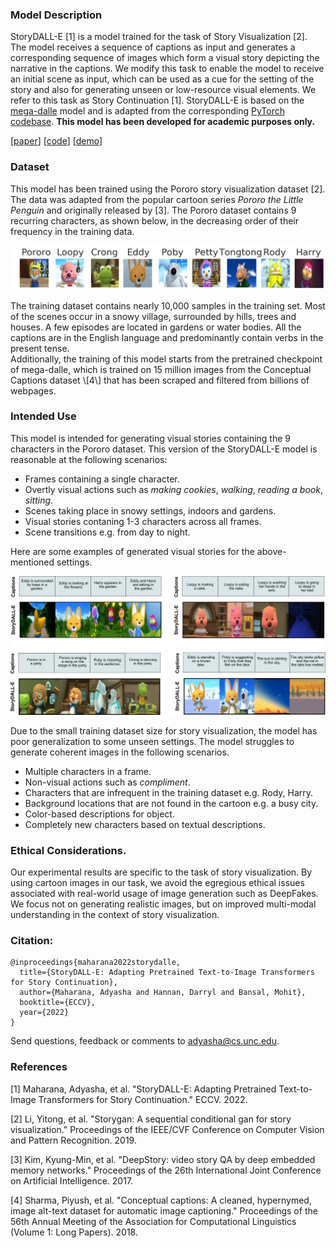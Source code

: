### Model Description

StoryDALL-E \[1\] is a model trained for the task of Story Visualization \[2\].
The model receives a sequence of captions as input and generates a corresponding sequence of images which form a visual story depicting the narrative in the captions. 
We modify this task to enable the model to receive an initial scene as input, which can be used as a cue for the setting of the story and also for generating unseen or low-resource visual elements. We refer to this task as Story Continuation \[1\].
StoryDALL-E is based on the [mega-dalle](https://github.com/borisdayma/dalle-mini) model and is adapted from the corresponding [PyTorch codebase](https://github.com/kuprel/min-dalle).
**This model has been developed for academic purposes only.**

\[[paper]()\]  \[[code]()\] \[[demo]()\]

### Dataset

This model has been trained using the Pororo story visualization dataset \[2\].
The data was adapted from the popular cartoon series *Pororo the Little Penguin* and originally released by \[3\].
The Pororo dataset contains 9 recurring characters, as shown below, in the decreasing order of their frequency in the training data.
<p align="center">
    <img src="assets/pororo_characters.png" width="800">
</p>
The training dataset contains nearly 10,000 samples in the training set. Most of the scenes occur in a snowy village, surrounded by hills, trees and houses. A few episodes are located in gardens or water bodies. All the captions are in the English language and predominantly contain verbs in the present tense.
<br>
Additionally, the training of this model starts from the pretrained checkpoint of mega-dalle, which is trained on 15 million images from the Conceptual Captions dataset \[4\] that has been scraped and filtered from billions of webpages.

### Intended Use
This model is intended for generating visual stories containing the 9 characters in the Pororo dataset. This version of the StoryDALL-E model is reasonable at the following scenarios:
* Frames containing a single character.
* Overtly visual actions such as *making cookies*, *walking*, *reading a book*, *sitting*.
* Scenes taking place in snowy settings, indoors and gardens.
* Visual stories contaning 1-3 characters across all frames.
* Scene transitions e.g. from day to night.

Here are some examples of generated visual stories for the above-mentioned settings.
<p align="center">
    <img src="assets/demo_pororo_good.png" width="1000">
</p>
        
Due to the small training dataset size for story visualization, the model has poor generalization to some unseen settings. The model struggles to generate coherent images in the following scenarios.
* Multiple characters in a frame.
* Non-visual actions such as *compliment*.
* Characters that are infrequent in the training dataset e.g. Rody, Harry.
* Background locations that are not found in the cartoon e.g. a busy city.
* Color-based descriptions for object.
* Completely new characters based on textual descriptions.

### Ethical Considerations.
Our experimental results are specific to the task of story visualization. 
By using cartoon images in our task, we avoid the egregious ethical issues associated with real-world usage of image generation such as DeepFakes. 
We focus not on generating realistic images, but on improved multi-modal understanding in the context of story visualization.

### Citation:
```
@inproceedings{maharana2022storydalle,
  title={StoryDALL-E: Adapting Pretrained Text-to-Image Transformers for Story Continuation},
  author={Maharana, Adyasha and Hannan, Darryl and Bansal, Mohit},
  booktitle={ECCV},
  year={2022}
}
```
Send questions, feedback or comments to adyasha@cs.unc.edu.

### References

\[1\] Maharana, Adyasha, et al. "StoryDALL-E: Adapting Pretrained Text-to-Image Transformers for Story Continuation." ECCV. 2022.

\[2\] Li, Yitong, et al. "Storygan: A sequential conditional gan for story visualization." Proceedings of the IEEE/CVF Conference on Computer Vision and Pattern Recognition. 2019.

\[3\] Kim, Kyung-Min, et al. "DeepStory: video story QA by deep embedded memory networks." Proceedings of the 26th International Joint Conference on Artificial Intelligence. 2017.

\[4\] Sharma, Piyush, et al. "Conceptual captions: A cleaned, hypernymed, image alt-text dataset for automatic image captioning." Proceedings of the 56th Annual Meeting of the Association for Computational Linguistics (Volume 1: Long Papers). 2018.


